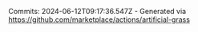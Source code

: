Commits: 2024-06-12T09:17:36.547Z - Generated via https://github.com/marketplace/actions/artificial-grass
<br>
